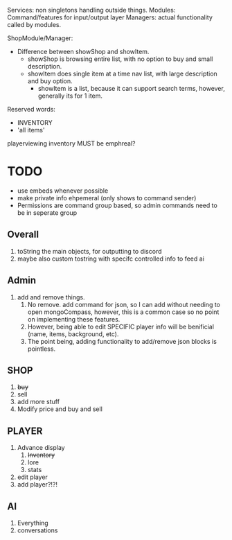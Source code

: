 ﻿Services: non singletons handling outside things.
Modules: Command/features for input/output layer
Managers: actual functionality called by modules.


ShopModule/Manager:
- Difference between showShop and showItem.
	- showShop is browsing entire list, with no option to buy and small description. 
	- showItem does single item at a time nav list, with large description and buy option.
		- showItem is a list, because it can support search terms, however, generally its for 1 item.

Reserved words:
- INVENTORY
- 'all items'


playerviewing inventory MUST be emphreal?

# TODO

- use embeds whenever possible
- make private info ehpemeral (only shows to command sender)
- Permissions are command group based, so admin commands need to be in seperate group

## Overall
1. toString the main objects, for outputting to discord
2. maybe also custom tostring with specifc controlled info to feed ai

## Admin
1. add and remove things.
	1. No remove. add command for json, so I can add without needing to open mongoCompass, however, this is a common case so no point on implementing these features.
	1. However, being able to edit SPECIFIC player info will be benificial (name, items, background, etc).
	1. The point being, adding functionality to add/remove json blocks is pointless.

## SHOP
1. ~~buy~~
2. sell
3. add more stuff
1. Modify price and buy and sell

## PLAYER
1. Advance display
	1. ~~Inventory~~
	1. lore
	1. stats
2. edit player
3. add player?!?!

## AI
1. Everything
1. conversations